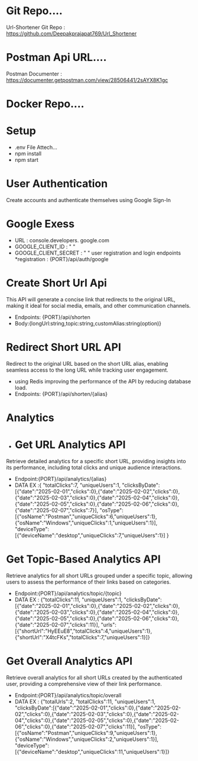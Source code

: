 # Git Repo....
Url-Shortener Git Repo : https://github.com/Deepakprajapat769/Url_Shortener

# Postman Api URL....
Postman Documenter : https://documenter.getpostman.com/view/28506441/2sAYX8K1gc

# Docker Repo....


# Setup
* .env File Attech...
* npm install
* npm start

# User Authentication
Create accounts and authenticate themselves using Google Sign-In
# Google Exess
* URL : console.developers. google.com
* GOOGLE_CLIENT_ID : " "
* GOOGLE_CLIENT_SECRET : " "
user registration and login endpoints
*registration : {PORT}/api/auth/google


# Create Short Url Api
This API will generate a concise link that redirects to the original URL, making it ideal for social media, emails, and other communication channels.

* Endpoints: {PORT}/api/shorten
* Body:{longUrl:string,topic:string,customAlias:string(option)}


# Redirect Short URL API
Redirect to the original URL based on the short URL alias, enabling seamless access to the long URL while tracking user engagement.

* using Redis improving the performance of the API by reducing database load.
* Endpoints: {PORT}/api/shorten/{alias}


# Analytics

* # Get URL Analytics API
Retrieve detailed analytics for a specific short URL, providing insights into its performance, including total clicks and unique audience interactions.

* Endpoint:{PORT}/api/analytics/{alias}
* DATA EX :{
  "totalClicks":7,
  "uniqueUsers":1,
  "clicksByDate":[{"date":"2025-02-01","clicks":0},{"date":"2025-02-02","clicks":0},{"date":"2025-02-03","clicks":0},{"date":"2025-02-04","clicks":0},{"date":"2025-02-05","clicks":0},{"date":"2025-02-06","clicks":0},{"date":"2025-02-07","clicks":7}],
  "osType":[{"osName":"Postman","uniqueClicks":6,"uniqueUsers":1},{"osName":"Windows","uniqueClicks":1,"uniqueUsers":1}],
  "deviceType":[{"deviceName":"desktop","uniqueClicks":7,"uniqueUsers":1}]
  }

# Get Topic-Based Analytics API
Retrieve analytics for all short URLs grouped under a specific topic, allowing users to assess the performance of their links based on categories.

* Endpoint:{PORT}/api/analytics/topic/{topic}
* DATA EX :
{"totalClicks":11,
"uniqueUsers":1,
"clicksByDate":[{"date":"2025-02-01","clicks":0},{"date":"2025-02-02","clicks":0},{"date":"2025-02-03","clicks":0},{"date":"2025-02-04","clicks":0},{"date":"2025-02-05","clicks":0},{"date":"2025-02-06","clicks":0},{"date":"2025-02-07","clicks":11}],
"urls":[{"shortUrl":"HyEEuE8","totalClicks":4,"uniqueUsers":1},{"shortUrl":"X4tcFKs","totalClicks":7,"uniqueUsers":1}]}

# Get Overall Analytics API
Retrieve overall analytics for all short URLs created by the authenticated user, providing a comprehensive view of their link performance.

* Endpoint:{PORT}/api/analytics/topic/overall
* DATA EX :
{"totalUrls":2,
"totalClicks":11,
"uniqueUsers":1,
"clicksByDate":[{"date":"2025-02-01","clicks":0},{"date":"2025-02-02","clicks":0},{"date":"2025-02-03","clicks":0},{"date":"2025-02-04","clicks":0},{"date":"2025-02-05","clicks":0},{"date":"2025-02-06","clicks":0},{"date":"2025-02-07","clicks":11}],
"osType":[{"osName":"Postman","uniqueClicks":9,"uniqueUsers":1},{"osName":"Windows","uniqueClicks":2,"uniqueUsers":1}],
"deviceType":[{"deviceName":"desktop","uniqueClicks":11,"uniqueUsers":1}]}